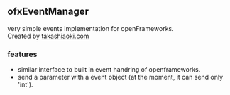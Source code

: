## ofxEventManager ##

very simple events implementation for openFrameworks.  
Created by [takashiaoki.com](http://takashiaoki.com)  

### features ###

- similar interface to built in event handring of openframeworks.
- send a parameter with a event object (at the moment, it can send only 'int').